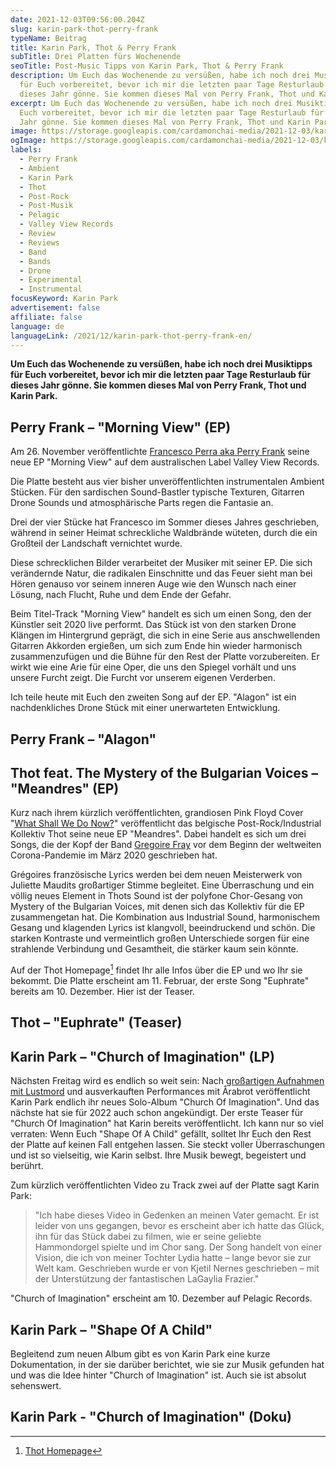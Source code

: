 ```yaml
---
date: 2021-12-03T09:56:00.204Z
slug: karin-park-thot-perry-frank
typeName: Beitrag
title: Karin Park, Thot & Perry Frank
subTitle: Drei Platten fürs Wochenende
seoTitle: Post-Music Tipps von Karin Park, Thot & Perry Frank
description: Um Euch das Wochenende zu versüßen, habe ich noch drei Musiktipps
  für Euch vorbereitet, bevor ich mir die letzten paar Tage Resturlaub für
  dieses Jahr gönne. Sie kommen dieses Mal von Perry Frank, Thot und Karin Park.
excerpt: Um Euch das Wochenende zu versüßen, habe ich noch drei Musiktipps für
  Euch vorbereitet, bevor ich mir die letzten paar Tage Resturlaub für dieses
  Jahr gönne. Sie kommen dieses Mal von Perry Frank, Thot und Karin Park.
image: https://storage.googleapis.com/cardamonchai-media/2021-12-03/karin-park-thot-perry-frank-jpg-imagine-181818_494b4a_1024_768/640.webp
ogImage: https://storage.googleapis.com/cardamonchai-media/2021-12-03/karin-park-thot-perry-frank-fb-png-imagine-181818_505252_1200_628/640.webp
labels:
  - Perry Frank
  - Ambient
  - Karin Park
  - Thot
  - Post-Rock
  - Post-Musik
  - Pelagic
  - Valley View Records
  - Review
  - Reviews
  - Band
  - Bands
  - Drone
  - Experimental
  - Instrumental
focusKeyword: Karin Park
advertisement: false
affiliate: false
language: de
languageLink: /2021/12/karin-park-thot-perry-frank-en/
---
```

**Um Euch das Wochenende zu versüßen, habe ich noch drei Musiktipps für Euch vorbereitet, bevor ich mir die letzten paar Tage Resturlaub für dieses Jahr gönne. Sie kommen dieses Mal von Perry Frank, Thot und Karin Park.**

## Perry Frank – "Morning View" (EP)

Am 26. November veröffentlichte [Francesco Perra aka Perry Frank](/2020/11/perry-frank-interview) seine neue EP "Morning View" auf dem australischen Label Valley View Records.

Die Platte besteht aus vier bisher unveröffentlichten instrumentalen Ambient Stücken. Für den sardischen Sound-Bastler typische Texturen, Gitarren Drone Sounds und atmosphärische Parts regen die Fantasie an.

Drei der vier Stücke hat Francesco im Sommer dieses Jahres geschrieben, während in seiner Heimat schreckliche Waldbrände wüteten, durch die ein Großteil der Landschaft vernichtet wurde.

Diese schrecklichen Bilder verarbeitet der Musiker mit seiner EP. Die sich verändernde Natur, die radikalen Einschnitte und das Feuer sieht man bei Hören genauso vor seinem inneren Auge wie den Wunsch nach einer Lösung, nach Flucht, Ruhe und dem Ende der Gefahr.

Beim Titel-Track "Morning View" handelt es sich um einen Song, den der Künstler seit 2020 live performt. Das Stück ist von den starken Drone Klängen im Hintergrund geprägt, die sich in eine Serie aus anschwellenden Gitarren Akkorden ergießen, um sich zum Ende hin wieder harmonisch zusammenzufügen und die Bühne für den Rest der Platte vorzubereiten. Er wirkt wie eine Arie für eine Oper, die uns den Spiegel vorhält und uns unsere Furcht zeigt. Die Furcht vor unserem eigenen Verderben.

Ich teile heute mit Euch den zweiten Song auf der EP. "Alagon" ist ein nachdenkliches Drone Stück mit einer unerwarteten Entwicklung.

## Perry Frank – "Alagon"

<YouTube id="gOPgbCdnUUM" />

## Thot feat. The Mystery of the Bulgarian Voices – "Meandres" (EP)

Kurz nach ihrem kürzlich veröffentlichten, grandiosen Pink Floyd Cover "[What Shall We Do Now?](/2021/10/thot-what-shall-we-do-now/)" veröffentlicht das belgische Post-Rock/Industrial Kollektiv Thot seine neue EP "Meandres". Dabei handelt es sich um drei Songs, die der Kopf der Band [Gregoire Fray](/2021/04/thot-interview/) vor dem Beginn der weltweiten Corona-Pandemie im März 2020 geschrieben hat.

Grégoires französische Lyrics werden bei dem neuen Meisterwerk von Juliette Maudits großartiger Stimme begleitet. Eine Überraschung und ein völlig neues Element in Thots Sound ist der polyfone Chor-Gesang von Mystery of the Bulgarian Voices, mit denen sich das Kollektiv für die EP zusammengetan hat. Die Kombination aus Industrial Sound, harmonischem Gesang und klagenden Lyrics ist klangvoll, beeindruckend und schön. Die starken Kontraste und vermeintlich großen Unterschiede sorgen für eine strahlende Verbindung und Gesamtheit, die stärker kaum sein könnte.

Auf der Thot Homepage[^1] findet Ihr alle Infos über die EP und wo Ihr sie bekommt. Die Platte erscheint am 11. Februar, der erste Song "Euphrate" bereits am 10. Dezember. Hier ist der Teaser.

## Thot – "Euphrate" (Teaser)

<YouTube id="eAGM5P5XR-c" />

## Karin Park – "Church of Imagination" (LP)

Nächsten Freitag wird es endlich so weit sein: Nach [großartigen Aufnahmen mit Lustmord](/2021/05/karin-park-lustmord-alter/) und ausverkauften Performances mit Årabrot veröffentlicht Karin Park endlich ihr neues Solo-Album "Church Of Imagination". Und das nächste hat sie für 2022 auch schon angekündigt. Der erste Teaser für "Church Of Imagination" hat Karin bereits veröffentlicht. Ich kann nur so viel verraten: Wenn Euch "Shape Of A Child" gefällt, solltet Ihr Euch den Rest der Platte auf keinen Fall entgehen lassen. Sie steckt voller Überraschungen und ist so vielseitig, wie Karin selbst. Ihre Musik bewegt, begeistert und berührt. 

Zum kürzlich veröffentlichten Video zu Track zwei auf der Platte sagt Karin Park:

> "Ich habe dieses Video in Gedenken an meinen Vater gemacht. Er ist leider von uns gegangen, bevor es erscheint aber ich hatte das Glück, ihn für das Stück dabei zu filmen, wie er seine geliebte Hammondorgel spielte und im Chor sang. Der Song handelt von einer Vision, die ich von meiner Tochter Lydia hatte – lange bevor sie zur Welt kam. Geschrieben wurde er von Kjetil Nernes geschrieben – mit der Unterstützung der fantastischen LaGaylia Frazier."

"Church of Imagination" erscheint am 10. Dezember auf Pelagic Records.

## Karin Park – "Shape Of A Child"

<YouTube id="F1DD_oMvbdg" />

Begleitend zum neuen Album gibt es von Karin Park eine kurze Dokumentation, in der sie darüber berichtet, wie sie zur Musik gefunden hat und was die Idee hinter "Church of Imagination" ist. Auch sie ist absolut sehenswert.

## Karin Park - "Church of Imagination" (Doku)

<YouTube id="lvhvZndNacw" />

[^1]: [Thot Homepage](https://thotweb.net/meandres/)